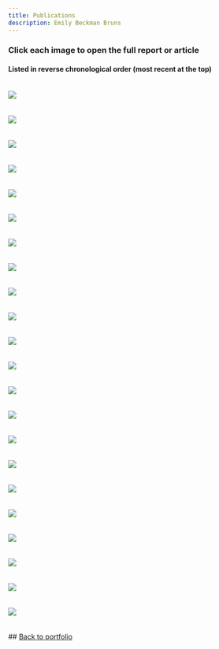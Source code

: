 ```yaml
---
title: Publications
description: Emily Beckman Bruns
---
```


### Click each image to open the full report or article

#### Listed in reverse chronological order (most recent at the top)

<br>
<a href="https://www.bgci.org/wp/wp-content/uploads/2024/10/BGCI-USBG-Report_-Conservation-Horticulture_final2_10.22.24.pdf" target="_blank"><img src="https://eb-bruns.github.io/portfolio/conservation_hort.jpg"/></a>
<br><br><br>
<a href="https://nph.onlinelibrary.wiley.com/doi/10.1002/ppp3.10546" target="_blank"><img src="https://eb-bruns.github.io/portfolio/sympatry_article.jpg"/></a>
<br><br><br>
<a href="https://link.springer.com/article/10.1007/s11627-023-10405-w" target="_blank"><img src="https://eb-bruns.github.io/portfolio/scratching_the_surface_article.jpg"/></a>
<br><br><br>
<a href="https://journals.rbge.org.uk/rbgesib/article/view/1970" target="_blank"><img src="https://eb-bruns.github.io/portfolio/sibbaldia_article.jpg"/></a>
<br><br><br>
<a href="https://northamericanfruitnuttreecwr.github.io" target="_blank"><img src="https://eb-bruns.github.io/portfolio/CWR_webpage.jpg"/></a>
<br><br><br>
<a href="https://www.science.org/doi/10.1126/science.add2889" target="_blank"><img src="https://eb-bruns.github.io/portfolio/ew_article.jpg"/></a>
<br><br><br>
<a href="https://www.bgci.org/news-events/new-integrated-collections-development-report-led-by-the-morton-arboretum/" target="_blank"><img src="https://eb-bruns.github.io/portfolio/collection_value.jpg"/></a>
<br><br><br>
<a href="https://www.sciencedirect.com/science/article/abs/pii/S0011224022001444?via%3Dihub" target="_blank"><img src="https://eb-bruns.github.io/portfolio/cryo_article2.jpg"/></a>
<br><br><br>
<a href="https://www.bgci.org/news-events/conservation-gap-analysis-of-native-magnolias-of-the-u-s-and-canada-published/" target="_blank"><img src="https://eb-bruns.github.io/portfolio/magnolia_NA_analysis.jpg"/></a>
<br><br><br>
<a href="https://nph.onlinelibrary.wiley.com/doi/10.1002/ppp3.10305" target="_blank"><img src="https://eb-bruns.github.io/portfolio/us_trees_article.jpg"/></a>
<br><br><br>
<a href="https://www.bgci.org/wp/wp-content/uploads/2022/07/SE-PCA-Ex-situ-Gap-Analysis-2022-v7-1-22b.pdf" target="_blank"><img src="https://eb-bruns.github.io/portfolio/sepca_analysis.jpg"/></a>
<br><br><br>
<a href="https://www.mdpi.com/2223-7747/11/12/1528/html" target="_blank"><img src="https://eb-bruns.github.io/portfolio/cryo_article.jpg"/></a>
<br><br><br>
<a href="https://onlinelibrary.wiley.com/doi/10.1111/eva.13391" target="_blank"><img src="https://eb-bruns.github.io/portfolio/havardii_article.jpg"/></a>
<br><br><br>
<a href="https://www.bgci.org/resources/bgci-tools-and-resources/global-conservation-gap-analysis-of-magnolia/" target="_blank"><img src="https://eb-bruns.github.io/portfolio/magnolia_global_analysis.jpg"/></a>
<br><br><br>
<a href="https://www.sciencedirect.com/science/article/pii/S0006320721004924" target="_blank"><img src="https://eb-bruns.github.io/portfolio/exceptional1_article.jpg"/></a>
<br><br><br>
<a href="https://www.sciencedirect.com/science/article/pii/S0006320721004912" target="_blank"><img src="https://eb-bruns.github.io/portfolio/exceptional2_article.jpg"/></a>
<br><br><br>
<a href="https://mortonarb.org/science/projects/conservation-gap-analysis-of-u-s-trees-in-nine-priority-genera/" target="_blank"><img src="https://eb-bruns.github.io/portfolio/nine_genera_reports.jpg"/></a>
<br><br><br>
<a href="https://www.bgci.org/wp/wp-content/uploads/2021/01/MANUAL-PARA-LA-PROPAGACION-DE-QUERCUS.pdf" target="_blank"><img src="https://eb-bruns.github.io/portfolio/prop_manual.jpg"/></a>
<br><br><br>
<a href="https://www.bgci.org/resources/bgci-tools-and-resources/the-red-list-of-oaks-2020/" target="_blank"><img src="https://eb-bruns.github.io/portfolio/rl_oaks_2020.jpg"/></a>
<br><br><br>
<a href="https://mortonarb.org/science/projects/conservation-gap-analysis-of-native-u-s-oaks/" target="_blank"><img src="https://eb-bruns.github.io/portfolio/oak_analysis.jpg"/></a>
<br><br><br>
<a href="https://www.bgci.org/resources/bgci-tools-and-resources/toward-the-metacollection-coordinating-conservation-collections-to-safeguard-plant-diversity/" target="_blank"><img src="https://eb-bruns.github.io/portfolio/metacollections.jpg"/></a>
<br><br><br>
<a href="https://mortonarb.org/app/uploads/2021/05/Red-List-of-Oaks-2017.pdf" target="_blank"><img src="https://eb-bruns.github.io/portfolio/us_rl_oaks.jpg"/></a>
<br><br><br>
## <a href="https://eb-bruns.github.io">Back to portfolio</a>
